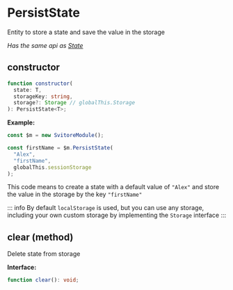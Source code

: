 # PersistState

Entity to store a state and save the value in the storage

_Has the same api as [State](/entities/state)_

## constructor

```ts
function constructor(
  state: T,
  storageKey: string,
  storage?: Storage // globalThis.Storage
): PersistState<T>;
```

**Example:**

```ts
const $m = new SvitoreModule();

const firstName = $m.PersistState(
  "Alex",
  "firstName",
  globalThis.sessionStorage
);
```

This code means to create a state with a default value of `"Alex"` and store the value in the storage by the key `"firstName"`

::: info
By default `localStorage` is used, but you can use any storage, including your own custom storage by implementing the `Storage` interface
:::

## clear (method)

Delete state from storage

**Interface:**

```ts
function clear(): void;
```
